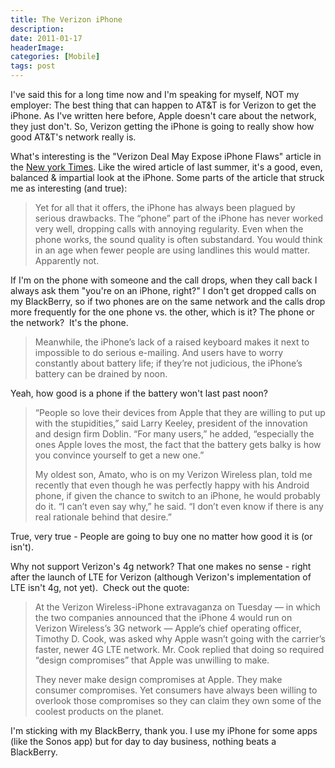 ```yaml
---
title: The Verizon iPhone
description: 
date: 2011-01-17
headerImage: 
categories: [Mobile]
tags: post
---
```


I've said this for a long time now and I'm speaking for myself, NOT my employer: The best thing that can happen to AT&T is for Verizon to get the iPhone. As I've written here before, Apple doesn't care about the network, they just don't. So, Verizon getting the iPhone is going to really show how good AT&T's network really is.

What's interesting is the "Verizon Deal May Expose iPhone Flaws" article in the [New york Times](http://www.nytimes.com/2011/01/15/business/15nocera.html). Like the wired article of last summer, it's a good, even, balanced & impartial look at the iPhone. Some parts of the article that struck me as interesting (and true):

> Yet for all that it offers, the iPhone has always been plagued by serious drawbacks. The “phone” part of the iPhone has never worked very well, dropping calls with annoying regularity. Even when the phone works, the sound quality is often substandard. You would think in an age when fewer people are using landlines this would matter. Apparently not.

If I'm on the phone with someone and the call drops, when they call back I always ask them "you're on an iPhone, right?" I don't get dropped calls on my BlackBerry, so if two phones are on the same network and the calls drop more frequently for the one phone vs. the other, which is it? The phone or the network?  It's the phone.

> Meanwhile, the iPhone’s lack of a raised keyboard makes it next to impossible to do serious e-mailing. And users have to worry constantly about battery life; if they’re not judicious, the iPhone’s battery can be drained by noon.

Yeah, how good is a phone if the battery won't last past noon?

> “People so love their devices from Apple that they are willing to put up with the stupidities,” said Larry Keeley, president of the innovation and design firm Doblin. “For many users,” he added, “especially the ones Apple loves the most, the fact that the battery gets balky is how you convince yourself to get a new one.”
> 
> My oldest son, Amato, who is on my Verizon Wireless plan, told me recently that even though he was perfectly happy with his Android phone, if given the chance to switch to an iPhone, he would probably do it. “I can’t even say why,” he said. “I don’t even know if there is any real rationale behind that desire.”

True, very true - People are going to buy one no matter how good it is (or isn't).

Why not support Verizon's 4g network? That one makes no sense - right after the launch of LTE for Verizon (although Verizon's implementation of LTE isn't 4g, not yet).  Check out the quote:

> At the Verizon Wireless-iPhone extravaganza on Tuesday — in which the two companies announced that the iPhone 4 would run on Verizon Wireless’s 3G network — Apple’s chief operating officer, Timothy D. Cook, was asked why Apple wasn’t going with the carrier’s faster, newer 4G LTE network. Mr. Cook replied that doing so required “design compromises” that Apple was unwilling to make.  
>   
> They never make design compromises at Apple. They make consumer compromises. Yet consumers have always been willing to overlook those compromises so they can claim they own some of the coolest products on the planet.

I'm sticking with my BlackBerry, thank you. I use my iPhone for some apps (like the Sonos app) but for day to day business, nothing beats a BlackBerry.